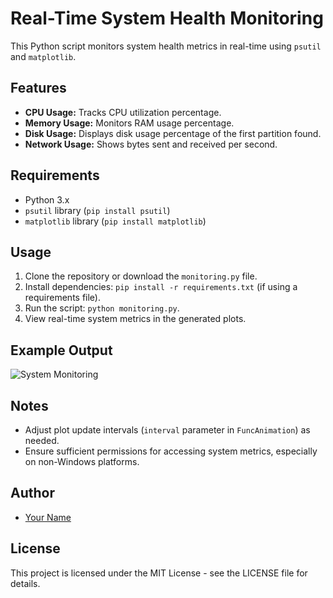 # Real-Time System Health Monitoring

This Python script monitors system health metrics in real-time using `psutil` and `matplotlib`.

## Features

- **CPU Usage:** Tracks CPU utilization percentage.
- **Memory Usage:** Monitors RAM usage percentage.
- **Disk Usage:** Displays disk usage percentage of the first partition found.
- **Network Usage:** Shows bytes sent and received per second.

## Requirements

- Python 3.x
- `psutil` library (`pip install psutil`)
- `matplotlib` library (`pip install matplotlib`)

## Usage

1. Clone the repository or download the `monitoring.py` file.
2. Install dependencies: `pip install -r requirements.txt` (if using a requirements file).
3. Run the script: `python monitoring.py`.
4. View real-time system metrics in the generated plots.

## Example Output

![System Monitoring](monitoring_example.png)

## Notes

- Adjust plot update intervals (`interval` parameter in `FuncAnimation`) as needed.
- Ensure sufficient permissions for accessing system metrics, especially on non-Windows platforms.

## Author

- [Your Name](https://github.com/fa5tworm)

## License

This project is licensed under the MIT License - see the LICENSE file for details.
